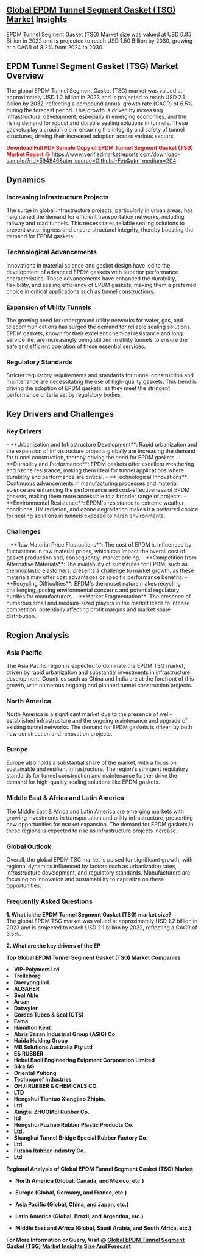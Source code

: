 <h2><a href="https://www.verifiedmarketreports.com/download-sample/?rid=594846&amp;utm_source=GithubJ&amp;utm_medium=204" target="_blank">Global EPDM Tunnel Segment Gasket (TSG) Market</a> Insights</h2><p>EPDM Tunnel Segment Gasket (TSG) Market size was valued at USD 0.85 Billion in 2022 and is projected to reach USD 1.50 Billion by 2030, growing at a CAGR of 8.2% from 2024 to 2030.</p><p><h2>EPDM Tunnel Segment Gasket (TSG) Market Overview</h2> The global EPDM Tunnel Segment Gasket (TSG) market was valued at approximately USD 1.2 billion in 2023 and is projected to reach USD 2.1 billion by 2032, reflecting a compound annual growth rate (CAGR) of 6.5% during the forecast period. This growth is driven by increasing infrastructural development, especially in emerging economies, and the rising demand for robust and durable sealing solutions in tunnels. These gaskets play a crucial role in ensuring the integrity and safety of tunnel structures, driving their increased adoption across various sectors. <p><span class=""><span style="color: #ff0000;"><strong>Download Full PDF Sample Copy of EPDM Tunnel Segment Gasket (TSG) Market Report</strong> @ </span><a href="https://www.verifiedmarketreports.com/download-sample/?rid=594846&amp;utm_source=GithubJ-Feb&amp;utm_medium=204" target="_blank">https://www.verifiedmarketreports.com/download-sample/?rid=594846&amp;utm_source=GithubJ-Feb&amp;utm_medium=204</a></span></p> <h2>Dynamics</h2> <h3>Increasing Infrastructure Projects</h3> The surge in global infrastructure projects, particularly in urban areas, has heightened the demand for efficient transportation networks, including railway and road tunnels. This necessitates reliable sealing solutions to prevent water ingress and ensure structural integrity, thereby boosting the demand for EPDM gaskets. <h3>Technological Advancements</h3> Innovations in material science and gasket design have led to the development of advanced EPDM gaskets with superior performance characteristics. These advancements have enhanced the durability, flexibility, and sealing efficiency of EPDM gaskets, making them a preferred choice in critical applications such as tunnel constructions. <h3>Expansion of Utility Tunnels</h3> The growing need for underground utility networks for water, gas, and telecommunications has surged the demand for reliable sealing solutions. EPDM gaskets, known for their excellent chemical resistance and long service life, are increasingly being utilized in utility tunnels to ensure the safe and efficient operation of these essential services. <h3>Regulatory Standards</h3> Stricter regulatory requirements and standards for tunnel construction and maintenance are necessitating the use of high-quality gaskets. This trend is driving the adoption of EPDM gaskets, as they meet the stringent performance criteria set by regulatory bodies. <h2>Key Drivers and Challenges</h2> <h3>Key Drivers</h3> - **Urbanization and Infrastructure Development**: Rapid urbanization and the expansion of infrastructure projects globally are increasing the demand for tunnel construction, thereby driving the need for EPDM gaskets. - **Durability and Performance**: EPDM gaskets offer excellent weathering and ozone resistance, making them ideal for tunnel applications where durability and performance are critical. - **Technological Innovations**: Continuous advancements in manufacturing processes and material science are enhancing the performance and cost-effectiveness of EPDM gaskets, making them more accessible to a broader range of projects. - **Environmental Resistance**: EPDM's resistance to extreme weather conditions, UV radiation, and ozone degradation makes it a preferred choice for sealing solutions in tunnels exposed to harsh environments. <h3>Challenges</h3> - **Raw Material Price Fluctuations**: The cost of EPDM is influenced by fluctuations in raw material prices, which can impact the overall cost of gasket production and, consequently, market pricing. - **Competition from Alternative Materials**: The availability of substitutes for EPDM, such as thermoplastic elastomers, presents a challenge to market growth, as these materials may offer cost advantages or specific performance benefits. - **Recycling Difficulties**: EPDM's thermoset nature makes recycling challenging, posing environmental concerns and potential regulatory hurdles for manufacturers. - **Market Fragmentation**: The presence of numerous small and medium-sized players in the market leads to intense competition, potentially affecting profit margins and market share distribution. <h2>Region Analysis</h2> <h3>Asia Pacific</h3> The Asia Pacific region is expected to dominate the EPDM TSG market, driven by rapid urbanization and substantial investments in infrastructure development. Countries such as China and India are at the forefront of this growth, with numerous ongoing and planned tunnel construction projects. <h3>North America</h3> North America is a significant market due to the presence of well-established infrastructure and the ongoing maintenance and upgrade of existing tunnel networks. The demand for EPDM gaskets is driven by both new construction and renovation projects. <h3>Europe</h3> Europe also holds a substantial share of the market, with a focus on sustainable and resilient infrastructure. The region's stringent regulatory standards for tunnel construction and maintenance further drive the demand for high-quality sealing solutions like EPDM gaskets. <h3>Middle East & Africa and Latin America</h3> The Middle East & Africa and Latin America are emerging markets with growing investments in transportation and utility infrastructure, presenting new opportunities for market expansion. The demand for EPDM gaskets in these regions is expected to rise as infrastructure projects increase. <h3>Global Outlook</h3> Overall, the global EPDM TSG market is poised for significant growth, with regional dynamics influenced by factors such as urbanization rates, infrastructure development, and regulatory standards. Manufacturers are focusing on innovation and sustainability to capitalize on these opportunities. <h3>Frequently Asked Questions</h3> <p><strong>1. What is the EPDM Tunnel Segment Gasket (TSG) market size?</strong><br> The global EPDM TSG market was valued at approximately USD 1.2 billion in 2023 and is projected to reach USD 2.1 billion by 2032, reflecting a CAGR of 6.5%. </p> <p><strong>2. What are the key drivers of the EP</p><p><strong>Top Global EPDM Tunnel Segment Gasket (TSG) Market Companies</strong></p><div data-test-id=""><p><li>VIP-Polymers Ltd</li><li> Trelleborg</li><li> Daeryong Ind.</li><li> ALGAHER</li><li> Seal Able</li><li> Arsan</li><li> Datwyler</li><li> Cordes Tubes & Seal (CTS)</li><li> Fama</li><li> Hamilton Kent</li><li> Abriz Sazan Industrial Group (ASIG) Co</li><li> Haida Holding Group</li><li> MB Solutions Australia Pty Ltd</li><li> ES RUBBER</li><li> Hebei Baoli Engineering Euipment Corporation Limited</li><li> Sika AG</li><li> Oriental Yuhong</li><li> Technopref Industries</li><li> OHJI RUBBER & CHEMICALS CO.</li><li> LTD</li><li> Hengshui Tiantuo Xiangjiao Zhipin.</li><li>Ltd</li><li> Xingtai ZHUOMEI Rubber Co.</li><li>ltd</li><li> Hengshui Puzhao Rubber Plastic Products Co.</li><li> Ltd.</li><li> Shanghai Tunnel Bridge Special Rubber Factory Co.</li><li> Ltd.</li><li> Futaba Rubber Industry Co.</li><li> Ltd</li></p><div><strong>Regional Analysis of&nbsp;Global EPDM Tunnel Segment Gasket (TSG) Market</strong></div><ul><li dir="ltr"><p dir="ltr">North America&nbsp;(Global, Canada, and Mexico, etc.)</p></li><li dir="ltr"><p dir="ltr">Europe (Global, Germany, and France, etc.)</p></li><li dir="ltr"><p dir="ltr">Asia Pacific&nbsp;(Global, China, and Japan, etc.)</p></li><li dir="ltr"><p dir="ltr">Latin America&nbsp;(Global, Brazil, and Argentina, etc.)</p></li><li dir="ltr">Middle East and Africa&nbsp;(Global, Saudi Arabia, and South Africa, etc.)</li></ul><p><strong>For More Information or Query, Visit @&nbsp;</strong><strong><a href="https://www.verifiedmarketreports.com/product/epdm-tunnel-segment-gasket-tsg-market/?utm_source=GithubJ&amp;utm_medium=204" target="_blank">Global EPDM Tunnel Segment Gasket (TSG) Market Insights Size And Forecast</a></strong></p></div>
